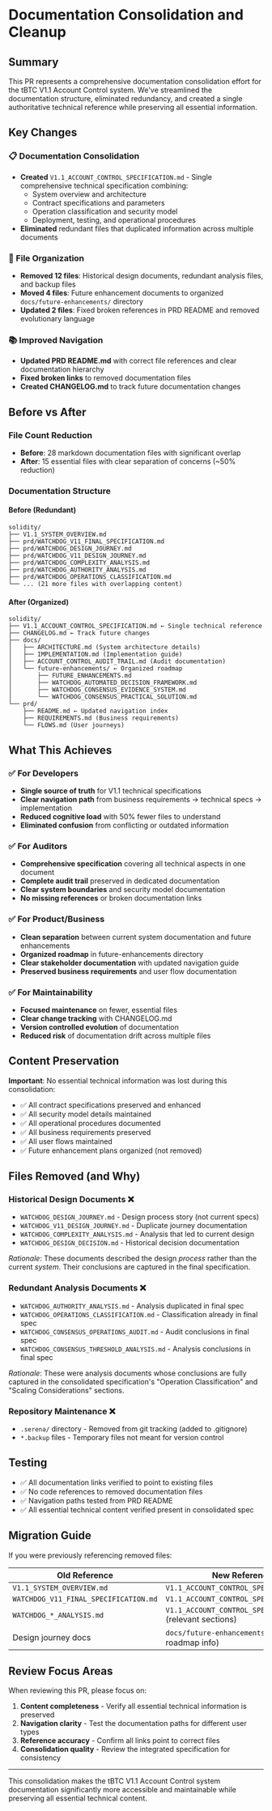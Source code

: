 # Documentation Consolidation and Cleanup

## Summary

This PR represents a comprehensive documentation consolidation effort for the tBTC V1.1 Account Control system. We've streamlined the documentation structure, eliminated redundancy, and created a single authoritative technical reference while preserving all essential information.

## Key Changes

### 📋 Documentation Consolidation
- **Created** `V1.1_ACCOUNT_CONTROL_SPECIFICATION.md` - Single comprehensive technical specification combining:
  - System overview and architecture
  - Contract specifications and parameters  
  - Operation classification and security model
  - Deployment, testing, and operational procedures
- **Eliminated** redundant files that duplicated information across multiple documents

### 🧹 File Organization  
- **Removed 12 files**: Historical design documents, redundant analysis files, and backup files
- **Moved 4 files**: Future enhancement documents to organized `docs/future-enhancements/` directory
- **Updated 2 files**: Fixed broken references in PRD README and removed evolutionary language

### 📚 Improved Navigation
- **Updated PRD README.md** with correct file references and clear documentation hierarchy  
- **Fixed broken links** to removed documentation files
- **Created CHANGELOG.md** to track future documentation changes

## Before vs After

### File Count Reduction
- **Before**: 28 markdown documentation files with significant overlap
- **After**: 15 essential files with clear separation of concerns (~50% reduction)

### Documentation Structure

#### Before (Redundant)
```
solidity/
├── V1.1_SYSTEM_OVERVIEW.md
├── prd/WATCHDOG_V11_FINAL_SPECIFICATION.md  
├── prd/WATCHDOG_DESIGN_JOURNEY.md
├── prd/WATCHDOG_V11_DESIGN_JOURNEY.md
├── prd/WATCHDOG_COMPLEXITY_ANALYSIS.md
├── prd/WATCHDOG_AUTHORITY_ANALYSIS.md
├── prd/WATCHDOG_OPERATIONS_CLASSIFICATION.md
└── ... (21 more files with overlapping content)
```

#### After (Organized)
```
solidity/
├── V1.1_ACCOUNT_CONTROL_SPECIFICATION.md ← Single technical reference
├── CHANGELOG.md ← Track future changes
├── docs/
│   ├── ARCHITECTURE.md (System architecture details)
│   ├── IMPLEMENTATION.md (Implementation guide)
│   ├── ACCOUNT_CONTROL_AUDIT_TRAIL.md (Audit documentation)
│   └── future-enhancements/ ← Organized roadmap
│       ├── FUTURE_ENHANCEMENTS.md
│       ├── WATCHDOG_AUTOMATED_DECISION_FRAMEWORK.md
│       ├── WATCHDOG_CONSENSUS_EVIDENCE_SYSTEM.md
│       └── WATCHDOG_CONSENSUS_PRACTICAL_SOLUTION.md
└── prd/
    ├── README.md ← Updated navigation index
    ├── REQUIREMENTS.md (Business requirements)
    └── FLOWS.md (User journeys)
```

## What This Achieves

### ✅ For Developers
- **Single source of truth** for V1.1 technical specifications
- **Clear navigation path** from business requirements → technical specs → implementation
- **Reduced cognitive load** with 50% fewer files to understand
- **Eliminated confusion** from conflicting or outdated information

### ✅ For Auditors  
- **Comprehensive specification** covering all technical aspects in one document
- **Complete audit trail** preserved in dedicated documentation
- **Clear system boundaries** and security model documentation
- **No missing references** or broken documentation links

### ✅ For Product/Business
- **Clean separation** between current system documentation and future enhancements
- **Organized roadmap** in future-enhancements directory
- **Clear stakeholder documentation** with updated navigation guide
- **Preserved business requirements** and user flow documentation

### ✅ For Maintainability
- **Focused maintenance** on fewer, essential files
- **Clear change tracking** with CHANGELOG.md
- **Version controlled evolution** of documentation  
- **Reduced risk** of documentation drift across multiple files

## Content Preservation

**Important**: No essential technical information was lost during this consolidation:

- ✅ All contract specifications preserved and enhanced
- ✅ All security model details maintained  
- ✅ All operational procedures documented
- ✅ All business requirements preserved
- ✅ All user flows maintained
- ✅ Future enhancement plans organized (not removed)

## Files Removed (and Why)

### Historical Design Documents ❌
- `WATCHDOG_DESIGN_JOURNEY.md` - Design process story (not current specs)
- `WATCHDOG_V11_DESIGN_JOURNEY.md` - Duplicate journey documentation  
- `WATCHDOG_COMPLEXITY_ANALYSIS.md` - Analysis that led to current design
- `WATCHDOG_DESIGN_DECISION.md` - Historical decision documentation

*Rationale*: These documents described the design *process* rather than the current *system*. Their conclusions are captured in the final specification.

### Redundant Analysis Documents ❌  
- `WATCHDOG_AUTHORITY_ANALYSIS.md` - Analysis duplicated in final spec
- `WATCHDOG_OPERATIONS_CLASSIFICATION.md` - Classification already in final spec  
- `WATCHDOG_CONSENSUS_OPERATIONS_AUDIT.md` - Audit conclusions in final spec
- `WATCHDOG_CONSENSUS_THRESHOLD_ANALYSIS.md` - Analysis conclusions in final spec

*Rationale*: These were analysis documents whose conclusions are fully captured in the consolidated specification's "Operation Classification" and "Scaling Considerations" sections.

### Repository Maintenance ❌
- `.serena/` directory - Removed from git tracking (added to .gitignore)
- `*.backup` files - Temporary files not meant for version control

## Testing

- ✅ All documentation links verified to point to existing files
- ✅ No code references to removed documentation files  
- ✅ Navigation paths tested from PRD README
- ✅ All essential technical content verified present in consolidated spec

## Migration Guide

If you were previously referencing removed files:

| Old Reference | New Reference |
|---------------|---------------|
| `V1.1_SYSTEM_OVERVIEW.md` | `V1.1_ACCOUNT_CONTROL_SPECIFICATION.md` |
| `WATCHDOG_V11_FINAL_SPECIFICATION.md` | `V1.1_ACCOUNT_CONTROL_SPECIFICATION.md` |
| `WATCHDOG_*_ANALYSIS.md` | `V1.1_ACCOUNT_CONTROL_SPECIFICATION.md` (relevant sections) |
| Design journey docs | `docs/future-enhancements/` (for roadmap info) |

## Review Focus Areas

When reviewing this PR, please focus on:

1. **Content completeness** - Verify all essential technical information is preserved
2. **Navigation clarity** - Test the documentation paths for different user types  
3. **Reference accuracy** - Confirm all links point to correct files
4. **Consolidation quality** - Review the integrated specification for consistency

---

This consolidation makes the tBTC V1.1 Account Control system documentation significantly more accessible and maintainable while preserving all essential technical content.